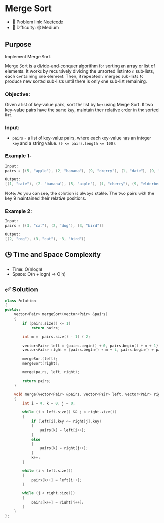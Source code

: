# Merge Sort

- 🧩 Problem link: [Neetcode](https://neetcode.io/problems/mergeSort)
- 🚦 Difficulty: 🟡 Medium

## Purpose

Implement Merge Sort.

Merge Sort is a divide-and-conquer algorithm for sorting an array or list of elements. It works by recursively dividing the unsorted list into `n` sub-lists, each containing one element. Then, it repeatedly merges sub-lists to produce new sorted sub-lists until there is only one sub-list remaining.

### Objective:

Given a list of key-value pairs, sort the list by `key` using Merge Sort. If two key-value pairs have the same `key`, maintain their relative order in the sorted list.

### Input:

- `pairs` - a list of key-value pairs, where each key-value has an integer `key` and a string value. `(0 <= pairs.length <= 100)`.

### Example 1:

```cpp
Input:
pairs = [(5, "apple"), (2, "banana"), (9, "cherry"), (1, "date"), (9, "elderberry")]

Output:
[(1, "date"), (2, "banana"), (5, "apple"), (9, "cherry"), (9, "elderberry")]
```

Note: As you can see, the solution is always stable. The two pairs with the key 9 maintained their relative positions.

### Example 2:

```cpp
Input:
pairs = [(3, "cat"), (2, "dog"), (3, "bird")]

Output:
[(2, "dog"), (3, "cat"), (3, "bird")]
```

## 🕒 Time and Space Complexity

- Time: O(nlogn)
- Space: O(n + logn) => O(n)

## ✅ Solution

```cpp
class Solution
{
public:
    vector<Pair> mergeSort(vector<Pair> &pairs)
    {
        if (pairs.size() <= 1)
            return pairs;

        int m = (pairs.size() - 1) / 2;

        vector<Pair> left = {pairs.begin() + 0, pairs.begin() + m + 1};
        vector<Pair> right = {pairs.begin() + m + 1, pairs.begin() + pairs.size()};

        mergeSort(left);
        mergeSort(right);

        merge(pairs, left, right);

        return pairs;
    }

    void merge(vector<Pair> &pairs, vector<Pair> left, vector<Pair> right)
    {
        int i = 0, k = 0, j = 0;

        while (i < left.size() && j < right.size())
        {
            if (left[i].key <= right[j].key)
            {
                pairs[k] = left[i++];
            }
            else
            {
                pairs[k] = right[j++];
            }
            k++;
        }

        while (i < left.size())
        {
            pairs[k++] = left[i++];
        }

        while (j < right.size())
        {
            pairs[k++] = right[j++];
        }
    }
};
```
